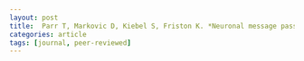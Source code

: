 ```yaml
---
layout: post
title:  Parr T, Markovic D, Kiebel S, Friston K. *Neuronal message passing&#58; Mean-field, Bethe, and Marginal approximations*. Scientific Reports (Submitted).
categories: article
tags: [journal, peer-reviewed]
---
```



